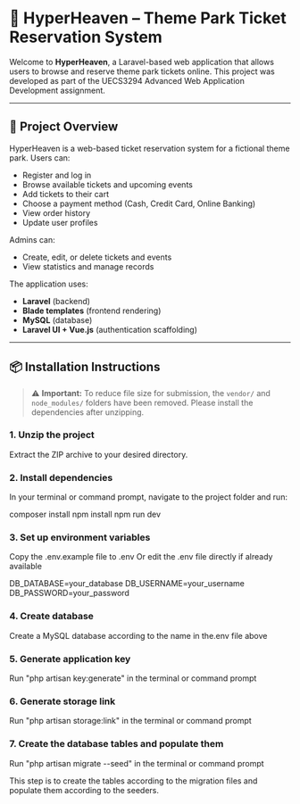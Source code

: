 # 🎢 HyperHeaven – Theme Park Ticket Reservation System

Welcome to **HyperHeaven**, a Laravel-based web application that allows users to browse and reserve theme park tickets online. This project was developed as part of the UECS3294 Advanced Web Application Development assignment.

---

## 📌 Project Overview

HyperHeaven is a web-based ticket reservation system for a fictional theme park. Users can:

- Register and log in
- Browse available tickets and upcoming events
- Add tickets to their cart
- Choose a payment method (Cash, Credit Card, Online Banking)
- View order history
- Update user profiles

Admins can:

- Create, edit, or delete tickets and events
- View statistics and manage records

The application uses:
- **Laravel** (backend)
- **Blade templates** (frontend rendering)
- **MySQL** (database)
- **Laravel UI + Vue.js** (authentication scaffolding)

---

## 📦 Installation Instructions

> ⚠️ **Important:** To reduce file size for submission, the `vendor/` and `node_modules/` folders have been removed. Please install the dependencies after unzipping.

### 1. Unzip the project

Extract the ZIP archive to your desired directory.

### 2. Install dependencies

In your terminal or command prompt, navigate to the project folder and run:

composer install
npm install
npm run dev

### 3. Set up environment variables

Copy the .env.example file to .env
Or edit the .env file directly if already available

DB_DATABASE=your_database
DB_USERNAME=your_username
DB_PASSWORD=your_password

### 4. Create database

Create a MySQL database according to the name in the.env file above

### 5. Generate application key

Run "php artisan key:generate" in the terminal or command prompt

### 6. Generate storage link

Run "php artisan storage:link" in the terminal or command prompt

### 7. Create the database tables and populate them

Run "php artisan migrate --seed" in the terminal or command prompt

This step is to create the tables according to the migration files and populate them according to the seeders. 